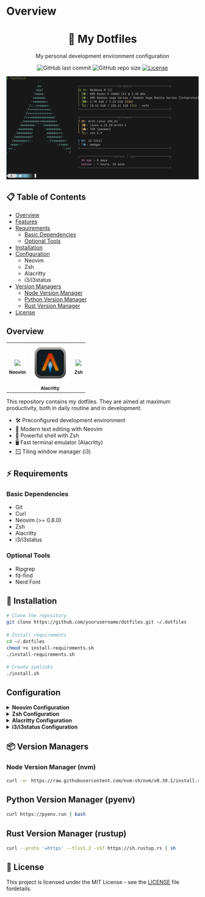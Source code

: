 # Overview
<div align="center">
  <h1>🚀 My Dotfiles</h1>
  <p>My personal development environment configuration</p>
  
  ![GitHub last commit](https://img.shields.io/github/last-commit/yourusername/dotfiles)
  ![GitHub repo size](https://img.shields.io/github/repo-size/yourusername/dotfiles)
  [![License](https://img.shields.io/badge/License-MIT-blue.svg)](LICENSE)
</div>

<div align="center">
  <img src="screenshots/my-setup.png" alt="Desktop Screenshot" width="800">
</div>

## 📋 Table of Contents
- [Overview](https://github.com/Binequation/.dotfiles?tab=readme-ov-file#overview-1)
- [Features](#features)
- [Requirements](https://github.com/Binequation/.dotfiles?tab=readme-ov-file#-requirements)
  - [Basic Dependencies](https://github.com/Binequation/.dotfiles?tab=readme-ov-file#basic-dependencies)
  - [Optional Tools](https://github.com/Binequation/.dotfiles?tab=readme-ov-file#optional-tools)
- [Installation](https://github.com/Binequation/.dotfiles?tab=readme-ov-file#installation)
- [Configuration](#configuration)
  - Neovim
  - Zsh
  - Alacritty
  - i3/i3status
- [Version Managers](https://github.com/Binequation/.dotfiles?tab=readme-ov-file#-version-managers)
  - [Node Version Manager](https://github.com/Binequation/.dotfiles?tab=readme-ov-file#node-version-manager-nvm)
  - [Python Version Manager](https://github.com/Binequation/.dotfiles?tab=readme-ov-file#python-version-manager-pyenv)
  - [Rust Version Manager](https://github.com/Binequation/.dotfiles?tab=readme-ov-file#rust-version-manager-rustup)
- [License](https://github.com/Binequation/.dotfiles?tab=readme-ov-file#-license)

## Overview
<div align="center">
  <table>
    <tr>
      <td align="center">
        <img src="https://raw.githubusercontent.com/neovim/neovim.github.io/master/logos/neovim-logo.png" width="100"><br>
        <sub><b>Neovim</b></sub>
      </td>
      <td align="center">
        <img src="https://raw.githubusercontent.com/alacritty/alacritty/master/extra/logo/compat/alacritty-term%2Bscanlines.png" width="100"><br>
        <sub><b>Alacritty</b></sub>
      </td>
      <td align="center">
        <img src="https://encrypted-tbn0.gstatic.com/images?q=tbn:ANd9GcT6cTyraxbgvYP2PKvI_FLGmLHmc3tfgXNPPw&s" width="100"><br>
        <sub><b>Zsh</b></sub>
      </td>
    </tr>
  </table>
</div>

This repository contains my dotfiles. They are aimed at maximum productivity, both in daily routine and in development.
- 🛠 Preconfigured development environment
- 📝 Modern text editing with Neovim
- 🔨 Powerful shell with Zsh
- 🖥 Fast terminal emulator (Alacritty)
- 🪟 Tiling window manager (i3)

## ⚡ Requirements

### Basic Dependencies
- Git
- Curl
- Neovim (>= 0.8.0)
- Zsh
- Alacritty
- i3/i3status

### Optional Tools
- Ripgrep
- fd-find
- Nerd Font

## 🔧 Installation
```bash
# Clone the repository
git clone https://github.com/yourusername/dotfiles.git ~/.dotfiles

# Install requirements
cd ~/.dotfiles
chmod +x install-requirements.sh
./install-requirements.sh

# Create symlinks
./install.sh
```
## Configuration
<details>
<summary><b>Neovim Configuration</b></summary>

* **Plugins:**
    * they will be added later
* **Keybindings:**
    * they're updating rn

* **Theme:**
     * will be added later

* **Other Settings:**  (e.g., autocompletion, linting)
    * will be added later

</details>
<details>
<summary><b>Zsh Configuration</b></summary>

* **Plugins:**
    * [zsh-autosuggestions](https://github.com/zsh-users/zsh-autosuggestions) - Command suggestions
    * [zsh-syntax-highlighting](https://github.com/zsh-users/zsh-syntax-highlighting) - Syntax highlighting

* **Aliases to boost productivity (git aliases is default):**
  * alias zconf="nvim ~/.zshrc"  - Fast access to config file
  * alias zupd="source ~/.zshrc" - Fast config info update
  * alias ARCH_UPD="sudo pacman -Syu --noconfirm" - Full system update
  * alias PKGS_UPD="yay -Syu --noconfirm" - Full packages update
  * alias cls="tput reset" - Full terminal clearing

* **Theme:**
    * powerlevel10k

</details>

<details>
<summary><b>Alacritty Configuration</b></summary>

* **Theme:**
    * Default (on rn actually)

* **Font:**
    * JetBrains Mono Nerd Font

* **Keybindings:** 
    * Default (on rn actually)
</details>

<details>
<summary><b>i3/i3status Configuration</b></summary>

* **Workspaces:**
    * 1: Code
    * 2: Terminal
    * 3: Web Browser

* **Keybindings:** (if customized)
    * Will be added later (screensaver, dim screen, volume control)

* **i3status config:**
    * Wifi and Ethernet has a Wifi glyph shows quality and frequency
    * Date and time with special glyphs
    * Volume control
    * Other was smol configured :)

</details>

## 📦 Version Managers

### Node Version Manager (nvm)

```bash
curl -o- https://raw.githubusercontent.com/nvm-sh/nvm/v0.39.1/install.sh | bash
```

## Python Version Manager (pyenv)
```bash
curl https://pyenv.run | bash
```

## Rust Version Manager (rustup)
```bash
curl --proto '=https' --tlsv1.2 -sSf https://sh.rustup.rs | sh
```

## 📄 License

This project is licensed under the MIT License - see the [LICENSE](LICENSE) file fordetails.
